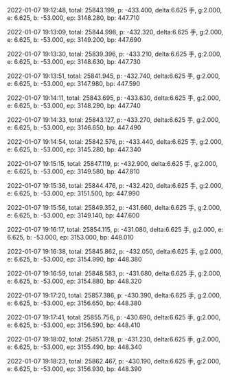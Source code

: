 2022-01-07 19:12:48, total: 25843.199, p: -433.400, delta:6.625 手, g:2.000, e: 6.625, b: -53.000, ep: 3148.280, bp: 447.710

2022-01-07 19:13:09, total: 25844.998, p: -432.320, delta:6.625 手, g:2.000, e: 6.625, b: -53.000, ep: 3149.200, bp: 447.690

2022-01-07 19:13:30, total: 25839.396, p: -433.210, delta:6.625 手, g:2.000, e: 6.625, b: -53.000, ep: 3148.630, bp: 447.730

2022-01-07 19:13:51, total: 25841.945, p: -432.740, delta:6.625 手, g:2.000, e: 6.625, b: -53.000, ep: 3147.980, bp: 447.590

2022-01-07 19:14:11, total: 25843.695, p: -433.630, delta:6.625 手, g:2.000, e: 6.625, b: -53.000, ep: 3148.290, bp: 447.740

2022-01-07 19:14:33, total: 25843.127, p: -433.270, delta:6.625 手, g:2.000, e: 6.625, b: -53.000, ep: 3146.650, bp: 447.490

2022-01-07 19:14:54, total: 25842.576, p: -433.440, delta:6.625 手, g:2.000, e: 6.625, b: -53.000, ep: 3145.280, bp: 447.340

2022-01-07 19:15:15, total: 25847.119, p: -432.900, delta:6.625 手, g:2.000, e: 6.625, b: -53.000, ep: 3149.580, bp: 447.810

2022-01-07 19:15:36, total: 25844.476, p: -432.420, delta:6.625 手, g:2.000, e: 6.625, b: -53.000, ep: 3151.500, bp: 447.990

2022-01-07 19:15:56, total: 25849.352, p: -431.660, delta:6.625 手, g:2.000, e: 6.625, b: -53.000, ep: 3149.140, bp: 447.600

2022-01-07 19:16:17, total: 25854.115, p: -431.080, delta:6.625 手, g:2.000, e: 6.625, b: -53.000, ep: 3153.000, bp: 448.010

2022-01-07 19:16:38, total: 25845.862, p: -432.050, delta:6.625 手, g:2.000, e: 6.625, b: -53.000, ep: 3154.990, bp: 448.380

2022-01-07 19:16:59, total: 25848.583, p: -431.680, delta:6.625 手, g:2.000, e: 6.625, b: -53.000, ep: 3154.880, bp: 448.320

2022-01-07 19:17:20, total: 25857.386, p: -430.390, delta:6.625 手, g:2.000, e: 6.625, b: -53.000, ep: 3156.650, bp: 448.380

2022-01-07 19:17:41, total: 25855.756, p: -430.690, delta:6.625 手, g:2.000, e: 6.625, b: -53.000, ep: 3156.590, bp: 448.410

2022-01-07 19:18:02, total: 25851.728, p: -431.230, delta:6.625 手, g:2.000, e: 6.625, b: -53.000, ep: 3155.490, bp: 448.340

2022-01-07 19:18:23, total: 25862.467, p: -430.190, delta:6.625 手, g:2.000, e: 6.625, b: -53.000, ep: 3156.930, bp: 448.390
